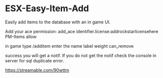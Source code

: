 # ESX-Easy-Item-Add
Easily add items to the database with an in game UI.

Add your ace permission:
add_ace identifier.license:addrockstarlicensehere PM-Items allow

in game type /additem
enter the name
label
weight
can_remove

success you will get a notif. If you do not get the notif check the console in server for sql duplicate error.

https://streamable.com/90wttm
